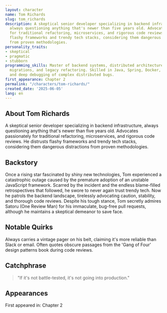 ```yaml
---
layout: character
name: Tom Richards
slug: tom_richards
description: A skeptical senior developer specializing in backend infrastructure,
  always questioning anything that's newer than five years old. Advocates passionately
  for traditional refactoring, microservices, and rigorous code reviews. He distrusts
  flashy frameworks and trendy tech stacks, considering them dangerous distractions
  from proven methodologies.
personality_traits:
- skeptical
- pragmatic
- stubborn
programming_skills: Master of backend systems, distributed architectures, microservice
  migrations, and legacy refactoring. Skilled in Java, Spring, Docker, Kubernetes,
  and deep debugging of complex distributed bugs.
first_appearance: Chapter 2
permalink: "/characters/tom-richards/"
created_date: '2025-06-05'
lang: en
---
```


## About Tom Richards

A skeptical senior developer specializing in backend infrastructure, always questioning anything that's newer than five years old. Advocates passionately for traditional refactoring, microservices, and rigorous code reviews. He distrusts flashy frameworks and trendy tech stacks, considering them dangerous distractions from proven methodologies.

## Backstory

Once a rising star fascinated by shiny new technologies, Tom experienced a catastrophic outage caused by the premature adoption of an unstable JavaScript framework. Scarred by the incident and the endless blame-filled retrospectives that followed, he swore to never again trust trendy tech. Now he patrols the backend landscape, tirelessly advocating caution, stability, and thorough code reviews. Despite his tough stance, Tom secretly admires Satoru (One Review Man) for his immaculate, bug-free pull requests, although he maintains a skeptical demeanor to save face.

## Notable Quirks

Always carries a vintage pager on his belt, claiming it's more reliable than Slack or email. Often quotes obscure passages from the 'Gang of Four' design patterns book during code reviews.

## Catchphrase

> "If it's not battle-tested, it's not going into production."

## Appearances

First appeared in: Chapter 2

<!-- Chapter appearances will be tracked automatically -->
